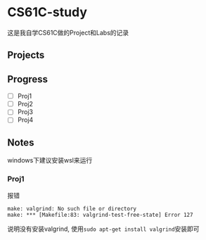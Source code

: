 # CS61C-study

这是我自学CS61C做的Project和Labs的记录

## Projects

## Progress

- [ ] Proj1
- [ ] Proj2
- [ ] Proj3
- [ ] Proj4

## Notes

windows下建议安装wsl来运行

### Proj1

报错

```
make: valgrind: No such file or directory
make: *** [Makefile:83: valgrind-test-free-state] Error 127
```

说明没有安装valgrind, 使用`sudo apt-get install valgrind`安装即可

